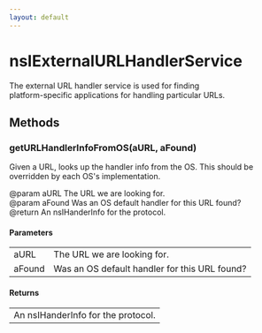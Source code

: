 ```yaml
---
layout: default
---
```


# nsIExternalURLHandlerService #
  
The external URL handler service is used for finding  
platform-specific applications for handling particular URLs.  
  

## Methods ##

### getURLHandlerInfoFromOS(aURL, aFound) ###
  
Given a URL, looks up the handler info from the OS. This should be  
overridden by each OS's implementation.  
  
@param aURL The URL we are looking for.  
@param aFound  Was an OS default handler for this URL found?  
@return  An nsIHanderInfo for the protocol.  
  

#### Parameters ####

<table>

<tr>
<td>aURL</td>
<td>The URL we are looking for.  
</td>
</tr>

<tr>
<td>aFound</td>
<td>Was an OS default handler for this URL found?  
</td>
</tr>

</table>

#### Returns ####

<table>

<tr>
<td>An nsIHanderInfo for the protocol.  
</td>
</tr>

</table>
